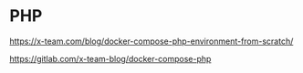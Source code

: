 # PHP

https://x-team.com/blog/docker-compose-php-environment-from-scratch/

https://gitlab.com/x-team-blog/docker-compose-php
